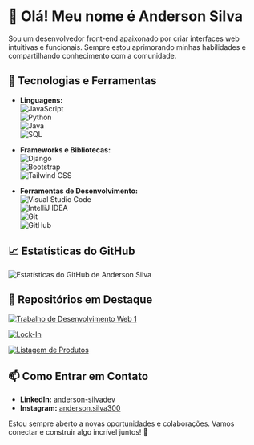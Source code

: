 # 👋 Olá! Meu nome é Anderson Silva

Sou um desenvolvedor front-end apaixonado por criar interfaces web intuitivas e funcionais. Sempre estou aprimorando minhas habilidades e compartilhando conhecimento com a comunidade.

## 🚀 Tecnologias e Ferramentas

- **Linguagens:**  
  ![JavaScript](https://img.shields.io/badge/-JavaScript-F7DF1E?style=flat-square&logo=javascript&logoColor=black)  
  ![Python](https://img.shields.io/badge/-Python-3776AB?style=flat-square&logo=python&logoColor=white)  
  ![Java](https://img.shields.io/badge/-Java-007396?style=flat-square&logo=java&logoColor=white)  
  ![SQL](https://img.shields.io/badge/-SQL-4479A1?style=flat-square&logo=mysql&logoColor=white)  

- **Frameworks e Bibliotecas:**  
  ![Django](https://img.shields.io/badge/-Django-092E20?style=flat-square&logo=django&logoColor=white)  
  ![Bootstrap](https://img.shields.io/badge/-Bootstrap-7952B3?style=flat-square&logo=bootstrap&logoColor=white)  
  ![Tailwind CSS](https://img.shields.io/badge/-Tailwind%20CSS-38B2AC?style=flat-square&logo=tailwind-css&logoColor=white)  

- **Ferramentas de Desenvolvimento:**  
  ![Visual Studio Code](https://img.shields.io/badge/-VS%20Code-007ACC?style=flat-square&logo=visual-studio-code&logoColor=white)  
  ![IntelliJ IDEA](https://img.shields.io/badge/-IntelliJ%20IDEA-000000?style=flat-square&logo=intellij-idea&logoColor=white)  
  ![Git](https://img.shields.io/badge/-Git-F05032?style=flat-square&logo=git&logoColor=white)  
  ![GitHub](https://img.shields.io/badge/-GitHub-181717?style=flat-square&logo=github&logoColor=white)  

## 📈 Estatísticas do GitHub

![Estatísticas do GitHub de Anderson Silva](https://github-readme-stats.vercel.app/api?username=andersondv5&show_icons=true&theme=dracula)

## 🌟 Repositórios em Destaque

[![Trabalho de Desenvolvimento Web 1](https://github-readme-stats.vercel.app/api/pin/?username=andersondv5&repo=trabalho-dev-web&theme=dracula)](https://github.com/andersondv5/trabalho-dev-web)

[![Lock-In](https://github-readme-stats.vercel.app/api/pin/?username=andersondv5&repo=Lock-In&theme=dracula)](https://github.com/andersondv5/Lock-In)

[![Listagem de Produtos](https://github-readme-stats.vercel.app/api/pin/?username=andersondv5&repo=Listagem-de-produtos&theme=dracula)](https://github.com/andersondv5/Listagem-de-produtos)

## 📫 Como Entrar em Contato

- **LinkedIn:** [anderson-silvadev](https://www.linkedin.com/in/anderson-silvadev)
- **Instagram:** [anderson.silva300](https://www.instagram.com/anderson.silva300)

Estou sempre aberto a novas oportunidades e colaborações. Vamos conectar e construir algo incrível juntos! 🚀
